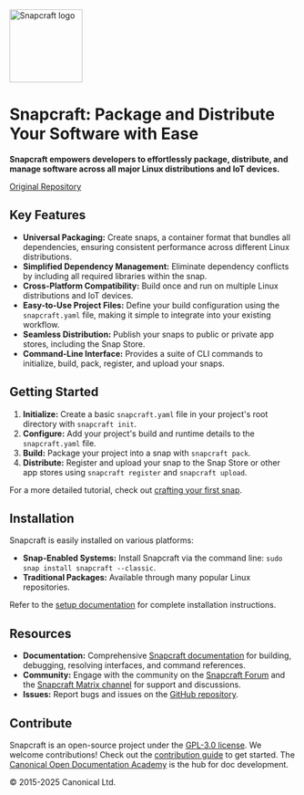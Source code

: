 <img src="https://dashboard.snapcraft.io/site_media/appmedia/2018/04/Snapcraft-logo-bird.png" alt="Snapcraft logo" style="height: 128px; display: block">

# Snapcraft: Package and Distribute Your Software with Ease

**Snapcraft empowers developers to effortlessly package, distribute, and manage software across all major Linux distributions and IoT devices.**

[Original Repository](https://github.com/canonical/snapcraft)

## Key Features

*   **Universal Packaging:** Create snaps, a container format that bundles all dependencies, ensuring consistent performance across different Linux distributions.
*   **Simplified Dependency Management:**  Eliminate dependency conflicts by including all required libraries within the snap.
*   **Cross-Platform Compatibility:**  Build once and run on multiple Linux distributions and IoT devices.
*   **Easy-to-Use Project Files:**  Define your build configuration using the `snapcraft.yaml` file, making it simple to integrate into your existing workflow.
*   **Seamless Distribution:**  Publish your snaps to public or private app stores, including the Snap Store.
*   **Command-Line Interface:** Provides a suite of CLI commands to initialize, build, pack, register, and upload your snaps.

## Getting Started

1.  **Initialize:** Create a basic `snapcraft.yaml` file in your project's root directory with `snapcraft init`.
2.  **Configure:**  Add your project's build and runtime details to the `snapcraft.yaml` file.
3.  **Build:** Package your project into a snap with `snapcraft pack`.
4.  **Distribute:** Register and upload your snap to the Snap Store or other app stores using `snapcraft register` and `snapcraft upload`.

For a more detailed tutorial, check out [crafting your first snap](https://documentation.ubuntu.com/snapcraft/stable/tutorials/craft-a-snap).

## Installation

Snapcraft is easily installed on various platforms:

*   **Snap-Enabled Systems:**  Install Snapcraft via the command line: `sudo snap install snapcraft --classic`.
*   **Traditional Packages:** Available through many popular Linux repositories.

Refer to the [setup documentation](https://documentation.ubuntu.com/snapcraft/stable/how-to/setup/set-up-snapcraft) for complete installation instructions.

## Resources

*   **Documentation:** Comprehensive [Snapcraft documentation](https://documentation.ubuntu.com/snapcraft/stable) for building, debugging, resolving interfaces, and command references.
*   **Community:**  Engage with the community on the [Snapcraft Forum](https://forum.snapcraft.io) and the [Snapcraft Matrix channel](https://matrix.to/#/#snapcraft:ubuntu.com) for support and discussions.
*   **Issues:** Report bugs and issues on the [GitHub repository](https://github.com/canonical/snapcraft/issues).

## Contribute

Snapcraft is an open-source project under the [GPL-3.0 license](LICENSE).  We welcome contributions! Check out the [contribution guide](CONTRIBUTING.md) to get started.  The [Canonical Open Documentation Academy](https://github.com/canonical/open-documentation-academy) is the hub for doc development.

© 2015-2025 Canonical Ltd.
